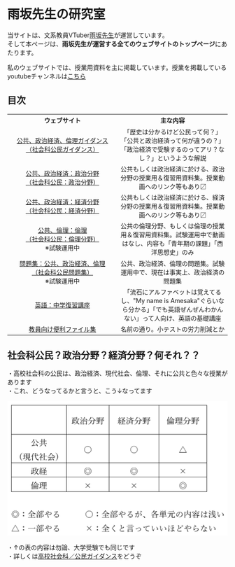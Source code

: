 # 雨坂先生の研究室  
  
当サイトは、文系教員VTuber[雨坂先生](https://twitter.com/teacheramesaka)が運営しています。  
そして本ページは、**雨坂先生が運営する全てのウェブサイトのトップページ**にあたります。  
  
私のウェブサイトでは、授業用資料を主に掲載しています。授業を掲載しているyoutubeチャンネルは[こちら](https://www.youtube.com/channel/UCrht6vxr8hPElHXKxjyJEZA)  
  
## 目次  
  
<table style="width:100%;">
  <tr>
    <th style="width:50%;">ウェブサイト</th>
    <th style="width:50%;">主な内容</th>
  </tr>
  <tr>
    <td style="text-align:center;">
      <a href="highscoolcivicsguidance.md">公共、政治経済、倫理ガイダンス<br>（社会科公民ガイダンス）</a>
    </td>
    <td style="text-align:center;">
      「歴史は分かるけど公民って何？」「公共と政治経済って何が違うの？」「政治経済で受験するのってアリ？なし？」というような解説
    </td>
  </tr>
  <tr>
    <td style="text-align:center;">
      <a href="https://teacheramesaka.github.io/highschoolpolitics/">公共、政治経済：政治分野<br>（社会科公民：政治分野）</a>
    </td>
    <td style="text-align:center;">
      公共もしくは政治経済に於ける、政治分野の授業用＆復習用資料集。授業動画へのリンク等もあり〼
    </td>
  </tr>
  <tr>
    <td style="text-align:center;">
      <a href="https://teacheramesaka.github.io/highschooleconomics/">公共、政治経済：経済分野<br>（社会科公民：経済分野）</a>
    </td>
    <td style="text-align:center;">
      公共もしくは政治経済に於ける、経済分野の授業用＆復習用資料集。授業動画へのリンク等もあり〼
    </td>
  </tr>
  <tr>
    <td style="text-align:center;">
      <a href="https://teacheramesaka.github.io/highschoolethics/">公共、倫理：倫理<br>（社会科公民：倫理分野）</a><br>※試験運用中
    </td>
    <td style="text-align:center;">
      公共の倫理分野、もしくは倫理の授業用＆復習用資料集。試験運用中で動画はなし、内容も「青年期の課題」「西洋思想史」のみ
    </td>
  </tr>
  <tr>
    <td style="text-align:center;">
      <a href="https://teacheramesaka.github.io/hsworkbookcivics/">問題集：公共、政治経済、倫理<br>（社会科公民問題集）</a><br>※試験運用中
    </td>
    <td style="text-align:center;">
      公共、政治経済、倫理の問題集。試験運用中で、現在は事実上、政治経済の問題集
    </td>
  </tr>
  <tr>
    <td style="text-align:center;">
      <a href="https://teacheramesaka.github.io/reviewenglishjh/">英語：中学復習講座</a>
    </td>
    <td style="text-align:center;">
      「流石にアルファベットは覚えてるし、"My name is Amesaka"ぐらいなら分かる」「でも英語ぜんぜんわかんない」って人向け、英語の基礎講座
    </td>
  </tr>
  <tr>
    <td style="text-align:center;">
      <a href="https://teacheramesaka.github.io/convenienceforteachers/">教員向け便利ファイル集</a>
    </td>
    <td style="text-align:center;">
      名前の通り。小テストの労力削減とか
    </td>
  </tr>
</table>
  
<!-- 
上記目次テーブルは本来以下のようにmd記法で書いていたが、どうもうまくいかない（ウェブサイトの方が妙に短く表示されて見づらい）ので上記のようにhtml方式で書いて幅を指定した

|ウェブサイト|主な内容|
|:----:|:----:|
|[公共、政治経済、倫理ガイダンス<br>（社会科公民ガイダンス）](highscoolcivicsguidance.md)|「歴史は分かるけど公民って何？」「公共と政治経済って何が違うの？」「政治経済で受験するのってアリ？なし？」というような解説|
|[公共、政治経済：政治分野<br>（社会科公民：政治分野）](https://teacheramesaka.github.io/highschoolpolitics/)|公共もしくは政治経済に於ける、政治分野の授業用＆復習用資料集。授業動画へのリンク等もあり〼|
|[公共、政治経済：経済分野<br>（社会科公民：経済分野）](https://teacheramesaka.github.io/highschooleconomics/)|公共もしくは政治経済に於ける、経済分野の授業用＆復習用資料集。授業動画へのリンク等もあり〼|
|[公共：倫理分野、倫理<br>（社会科公民：倫理分野）](https://teacheramesaka.github.io/highschoolethics/)<br>※試験運用中|公共の倫理分野、もしくは倫理の授業用＆復習用資料集。試験運用中で動画はなし、内容も「青年期の課題」「西洋思想史」のみ|
|[公共、政治経済、倫理問題集<br>（社会科公民問題集）](https://teacheramesaka.github.io/hsworkbookcivics/)<br>※試験運用中|公共、政治経済、倫理の問題集。試験運用中で、現在は事実上、政治経済の問題集|
|[英語：中学復習講座](https://teacheramesaka.github.io/reviewenglishjh/)|「流石にアルファベットは覚えてるし、"My name is Amesaka"ぐらいなら分かる」「でも英語ぜんぜんわかんない」って人向け、英語の基礎講座|
|[教員向け便利ファイル集](https://teacheramesaka.github.io/convenienceforteachers/)|名前の通り。小テストの労力削減とか|

-->
  
## 社会科公民？政治分野？経済分野？何それ？？
・高校社会科の公民は、政治経済、現代社会、倫理、それに公共と色々な授業があります  
・これ、どうなってるかと言うと、こう↓なってます  
  
![](media/highschoolcivicsguidance01.png)
  
・↑の表の内容は勿論、大学受験でも同じです  
・詳しくは[高校社会科／公民ガイダンス](highscoolcivicsguidance.md)をどうぞ  